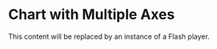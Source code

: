 Chart with Multiple Axes
========================

This content will be replaced by an instance of a Flash player.
